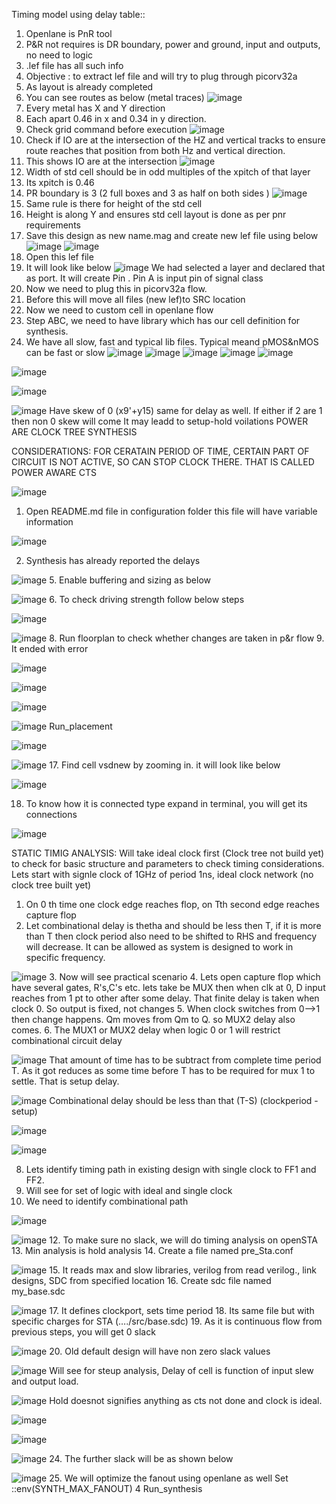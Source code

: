 Timing model using delay table::
1.	Openlane is PnR tool
2.	P&R not requires is DR boundary, power and ground, input and outputs, no need to logic
3.	.lef file has all such info
4.	Objective : to extract lef file and will try to plug through picorv32a
5.	As layout is already completed
6.	You can see routes as below (metal traces)
![image](https://github.com/ashishprashar11/VSD_NASSCOM_LAB/assets/169080904/3b240b91-13da-4b56-89a9-e492d4645c3f)
7.	Every metal has X and Y direction
8.	Each apart 0.46 in x and 0.34 in y direction.
9.	Check grid command before execution
![image](https://github.com/ashishprashar11/VSD_NASSCOM_LAB/assets/169080904/6cc20ab3-034b-4b95-9c58-240e2b1a4eb6)
11.	Check if IO are at the intersection of the HZ and vertical tracks to ensure route reaches that position from both Hz and vertical direction.
12.	This shows IO are at the intersection
![image](https://github.com/ashishprashar11/VSD_NASSCOM_LAB/assets/169080904/cd69e92d-d3dd-4a23-853e-9d41b8d0c699)
13.	Width of std cell should be in odd multiples of the xpitch of that layer
14.	Its xpitch is 0.46
15.	PR boundary is 3 (2 full boxes and 3 as half on both sides )
![image](https://github.com/ashishprashar11/VSD_NASSCOM_LAB/assets/169080904/4e9bda9d-4f5a-4ccf-89ff-8e4ca4f6b938)
16.	Same rule is there for height of the std cell
17.	Height is along  Y and ensures std cell layout is done as per pnr requirements
18.	Save this design as new name.mag and create new lef file using below
![image](https://github.com/ashishprashar11/VSD_NASSCOM_LAB/assets/169080904/31eee77c-cf3d-407e-8aff-cfc4b74d07c8)
![image](https://github.com/ashishprashar11/VSD_NASSCOM_LAB/assets/169080904/12e94271-ab41-49a5-b45a-123516bb083b)
19.	Open this lef file
20.	It will look like below
![image](https://github.com/ashishprashar11/VSD_NASSCOM_LAB/assets/169080904/50851230-506c-4cfe-8e50-ba76581d3e5a)
We had selected a layer and declared that as port. It will create Pin . Pin A is input pin of signal class
21.	Now we need to plug this in picorv32a flow.
22.	Before this will move all files (new lef)to SRC location
23.	Now we need to custom cell in openlane flow
24.	Step ABC, we need to have library which has our cell definition for synthesis.
25.	We have all slow, fast and typical lib files. Typical meand pMOS&nMOS can be fast or slow
![image](https://github.com/ashishprashar11/VSD_NASSCOM_LAB/assets/169080904/89fa4923-d76b-4f73-9010-9abf2ef97890)
![image](https://github.com/ashishprashar11/VSD_NASSCOM_LAB/assets/169080904/df6a0884-edf8-4c24-8ee8-9161c6ed51a6)
![image](https://github.com/ashishprashar11/VSD_NASSCOM_LAB/assets/169080904/022bfc36-2305-4e36-9ed4-e52642eda7ec)
![image](https://github.com/ashishprashar11/VSD_NASSCOM_LAB/assets/169080904/c93710f7-33db-44b6-a460-3028b6775fd1)
![image](https://github.com/ashishprashar11/VSD_NASSCOM_LAB/assets/169080904/d85a0ff1-f893-4980-9492-d5439e03f0f1)

![image](https://github.com/ashishprashar11/VSD_NASSCOM_LAB/assets/169080904/db010e50-b20e-4b6b-8422-5c813677bdd1)

![image](https://github.com/ashishprashar11/VSD_NASSCOM_LAB/assets/169080904/7d7debcc-12a1-42ff-ae1c-a5f66a626ea7)

![image](https://github.com/ashishprashar11/VSD_NASSCOM_LAB/assets/169080904/314026f2-2592-4566-8d0c-3dddc62f6f7b)
Have skew of 0 (x9'+y15) same for delay as well.
If either if 2 are 1 then non 0 skew will come
It may leadd to setup-hold voilations
POWER ARE CLOCK TREE SYNTHESIS

CONSIDERATIONS:
FOR CERATAIN PERIOD OF TIME, CERTAIN PART OF CIRCUIT IS NOT ACTIVE, SO CAN STOP CLOCK THERE. THAT IS CALLED POWER AWARE CTS

![image](https://github.com/ashishprashar11/VSD_NASSCOM_LAB/assets/169080904/6a394b02-b700-47a3-aeca-927acf30bc09)
1.	Open README.md file in configuration folder this file will have variable information

 ![image](https://github.com/ashishprashar11/VSD_NASSCOM_LAB/assets/169080904/c9616699-7556-45d3-86f7-57fe8d91eb7a)

2.	Synthesis has already reported the delays


![image](https://github.com/ashishprashar11/VSD_NASSCOM_LAB/assets/169080904/d531e603-8335-4dba-8d1c-7e091d7e94f6)
5.	Enable buffering and sizing as below


![image](https://github.com/ashishprashar11/VSD_NASSCOM_LAB/assets/169080904/9949bcfd-79cd-45a7-afad-82168e21d537)
6.	To check driving strength follow below steps


![image](https://github.com/ashishprashar11/VSD_NASSCOM_LAB/assets/169080904/62ebfb90-744a-41fa-b384-668f5d8c85d9)

![image](https://github.com/ashishprashar11/VSD_NASSCOM_LAB/assets/169080904/d44f4b7e-a34f-413d-937e-8f68a4afbbc5)
8.	Run floorplan to check whether changes are taken in p&r flow
9.	It ended with error

![image](https://github.com/ashishprashar11/VSD_NASSCOM_LAB/assets/169080904/4be04ec5-0a46-4f30-90a8-703e72b8e016)

![image](https://github.com/ashishprashar11/VSD_NASSCOM_LAB/assets/169080904/0d154a66-020d-49b9-8563-2b4b8a043ad1)

![image](https://github.com/ashishprashar11/VSD_NASSCOM_LAB/assets/169080904/7068af06-c348-4c79-84a7-cc9d3bd703a0)

![image](https://github.com/ashishprashar11/VSD_NASSCOM_LAB/assets/169080904/61984298-6c2c-42d2-9284-a28a467e4b64)
Run_placement

![image](https://github.com/ashishprashar11/VSD_NASSCOM_LAB/assets/169080904/1980dae5-43c9-4fd0-815f-b2cab6c56e10)

![image](https://github.com/ashishprashar11/VSD_NASSCOM_LAB/assets/169080904/49981afd-21f7-40f0-bada-0f47089f84de)
17.	Find cell vsdnew by zooming in. it will look like below

![image](https://github.com/ashishprashar11/VSD_NASSCOM_LAB/assets/169080904/1a204ce3-7333-4fe9-b07b-59c062774d41)

18.	To know how it is connected type expand in terminal, you will get its connections

![image](https://github.com/ashishprashar11/VSD_NASSCOM_LAB/assets/169080904/b278c00b-d64c-4423-9640-5d01137d2703)
	
STATIC TIMIG ANALYSIS: 
Will take ideal clock first (Clock tree not build yet) to check for basic structure and parameters to check timing considerations.
Lets start with signle clock of 1GHz of period 1ns, ideal clock network (no clock tree built yet)
1.	On 0 th time one clock edge reaches flop, on Tth second edge reaches capture flop
2.	Let combinational delay is thetha and should be less then T, if it is more than T then clock period also need to be shifted to RHS and frequency will decrease. It can be allowed as system is designed to work in specific frequency.

![image](https://github.com/ashishprashar11/VSD_NASSCOM_LAB/assets/169080904/95d43bf0-2981-4775-883d-5544844de138)
3.	Now will see practical scenario
4.	Lets open capture flop which have several gates, R's,C's etc. lets take be MUX then when clk at 0, D input reaches from 1 pt to other after some delay. That finite delay is taken when clock 0. So output is fixed, not changes
5.	When clock switches from 0-->1 then change happens. Qm moves from Qm to Q. so MUX2 delay also comes.
6.	The MUX1 or MUX2 delay when logic 0 or 1 will restrict combinational circuit delay 

![image](https://github.com/ashishprashar11/VSD_NASSCOM_LAB/assets/169080904/fcde1bb3-91ee-469c-b328-bb153bf578ca)
That amount of time has to be subtract from complete time period T. As it got reduces as some time before T has to be required for mux 1 to settle. That is setup delay.

![image](https://github.com/ashishprashar11/VSD_NASSCOM_LAB/assets/169080904/46eddfb8-9a46-4aa7-be6c-d442ef07b497)
Combinational delay should be less than that (T-S) (clockperiod - setup)

![image](https://github.com/ashishprashar11/VSD_NASSCOM_LAB/assets/169080904/1232870f-b966-4b68-bca6-d60e78f4cd32)

![image](https://github.com/ashishprashar11/VSD_NASSCOM_LAB/assets/169080904/588837d7-ba1f-45ed-9bf9-212bffec8a19)
 
8.	Lets identify timing path in existing design with single clock to FF1 and FF2.
9.	Will see for set of logic with ideal and single clock
10.	We need to identify combinational path

![image](https://github.com/ashishprashar11/VSD_NASSCOM_LAB/assets/169080904/8353c8d6-f46d-4c44-94eb-166463949dd0)

![image](https://github.com/ashishprashar11/VSD_NASSCOM_LAB/assets/169080904/7e0dcdc1-a14a-499d-a554-e0f0f7e7a98d)
12.	To make sure no slack, we will do timing analysis on openSTA
13.	Min analysis is hold analysis
14.	Create a file named pre_Sta.conf

![image](https://github.com/ashishprashar11/VSD_NASSCOM_LAB/assets/169080904/2fc07303-69a5-45aa-b056-a4a7fb3a105f)
15.	It reads max and slow libraries, verilog from read verilog., link designs, SDC from specified location
16.	Create sdc file named my_base.sdc

![image](https://github.com/ashishprashar11/VSD_NASSCOM_LAB/assets/169080904/cb2b8275-4dd3-4a7d-a8a8-f13d373d9bca)
17.	It defines clockport, sets time period
18.	Its same file but with specific charges for STA (…./src/base.sdc)
19.	As it is continuous flow from previous steps, you will get 0 slack

![image](https://github.com/ashishprashar11/VSD_NASSCOM_LAB/assets/169080904/9b5dd5e2-3022-4523-930b-345c0e1607dc)
20.	Old default design will have non zero slack values

![image](https://github.com/ashishprashar11/VSD_NASSCOM_LAB/assets/169080904/8d61e7f4-f3bf-47dc-a51b-45060194cf3e)
Will see for steup analysis, 
Delay of cell is function of input slew and output load.

![image](https://github.com/ashishprashar11/VSD_NASSCOM_LAB/assets/169080904/a90ee0ca-4085-4abb-b61b-7d8e76cbb7a7)
Hold doesnot signifies anything as cts not done and clock is ideal.

![image](https://github.com/ashishprashar11/VSD_NASSCOM_LAB/assets/169080904/b85505bc-9152-4cb5-8e64-87844781b882)

![image](https://github.com/ashishprashar11/VSD_NASSCOM_LAB/assets/169080904/e1fb31ad-1380-4e6d-a3a3-0d7fb7e8ecf4)

![image](https://github.com/ashishprashar11/VSD_NASSCOM_LAB/assets/169080904/fcd734a7-95ef-49ae-b3e8-04112ed0f0dd)
24.	The further slack will be as shown below

![image](https://github.com/ashishprashar11/VSD_NASSCOM_LAB/assets/169080904/a60bab03-66f4-4cf4-9679-b22e8cf0d351)
25.	We will optimize the fanout using openlane as well
Set ::env(SYNTH_MAX_FANOUT) 4
Run_synthesis
